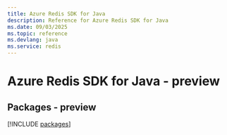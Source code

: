 ```yaml
---
title: Azure Redis SDK for Java
description: Reference for Azure Redis SDK for Java
ms.date: 09/03/2025
ms.topic: reference
ms.devlang: java
ms.service: redis
---
```

# Azure Redis SDK for Java - preview
## Packages - preview
[!INCLUDE [packages](redis-index.md)]